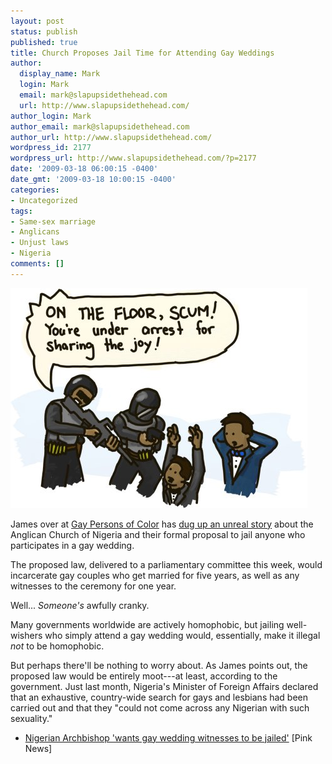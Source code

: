 ```yaml
---
layout: post
status: publish
published: true
title: Church Proposes Jail Time for Attending Gay Weddings
author:
  display_name: Mark
  login: Mark
  email: mark@slapupsidethehead.com
  url: http://www.slapupsidethehead.com/
author_login: Mark
author_email: mark@slapupsidethehead.com
author_url: http://www.slapupsidethehead.com/
wordpress_id: 2177
wordpress_url: http://www.slapupsidethehead.com/?p=2177
date: '2009-03-18 06:00:15 -0400'
date_gmt: '2009-03-18 10:00:15 -0400'
categories:
- Uncategorized
tags:
- Same-sex marriage
- Anglicans
- Unjust laws
- Nigeria
comments: []
---
```

![Check his pockets for rice!](/wp-content/media/2009/03/wedding-raid.jpg "Check his pockets for rice!")

James over at [Gay Persons of Color](http://gay-persons-of-color.blogspot.com/ "Or, for the nitpicky, Gay Persons of ") has [dug up an unreal story](http://gay-persons-of-color.blogspot.com/2009/03/that-open-minded-nigerian-anglican.html "Well, sadly it's actually pretty real") about the Anglican Church of Nigeria and their formal proposal to jail anyone who participates in a gay wedding.

The proposed law, delivered to a parliamentary committee this week, would incarcerate gay couples who get married for five years, as well as any witnesses to the ceremony for one year.

Well...  _Someone's_ awfully cranky.

Many governments worldwide are actively homophobic, but jailing well-wishers who simply attend a gay wedding would, essentially, make it illegal _not_ to be homophobic.

But perhaps there'll be nothing to worry about. As James points out, the proposed law would be entirely moot---at least, according to the government. Just last month, Nigeria's Minister of Foreign Affairs declared that an exhaustive, country-wide search for gays and lesbians had been carried out and that they "could not come across any Nigerian with such sexuality."

- [Nigerian Archbishop 'wants gay wedding witnesses to be jailed'](http://www.pinknews.co.uk/news/articles/2005-11612.html) [Pink News]
